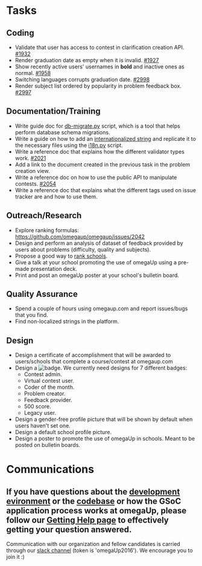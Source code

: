 # Tasks
## Coding
* Validate that user has access to contest in clarification creation API. [#1932](https://github.com/omegaup/omegaup/issues/1932)
* Render graduation date as empty when it is invalid. [#1927](https://github.com/omegaup/omegaup/issues/1927)
* Show recently active users' usernames in **bold** and inactive ones as normal. [#1958](https://github.com/omegaup/omegaup/issues/1958)
* Switching languages corrupts graduation date. [#2998](https://github.com/omegaup/omegaup/issues/2998)
* Render subject list ordered by popularity in problem feedback box. [#2997](https://github.com/omegaup/omegaup/issues/2997)

## Documentation/Training
* Write guide doc for [db-migrate.py](https://github.com/omegaup/omegaup/blob/master/stuff/db-migrate.py) script, which is a tool that helps perform database schema migrations.
* Write a guide on how to add an [internationalized string](https://github.com/omegaup/omegaup/blob/master/frontend/templates/en.lang) and replicate it to the necessary files using the [i18n.py](https://github.com/omegaup/omegaup/blob/master/stuff/i18n.py) script.
* Write a reference doc that explains how the different validator types work. [#2021](https://github.com/omegaup/omegaup/issues/2021)
* Add a link to the document created in the previous task in the problem creation view.
* Write a reference doc on how to use the public API to manipulate contests. [#2054](https://github.com/omegaup/omegaup/issues/2054)
* Write a reference doc that explains what the different tags used on issue tracker are and how to use them.

## Outreach/Research
* Explore ranking formulas: https://github.com/omegaup/omegaup/issues/2042
* Design and perform an analysis of dataset of feedback provided by users about problems (difficulty, quality and subjects).
* Propose a good way to [rank schools](https://omegaup.com/schoolsrank/).
* Give a talk at your school promoting the use of omegaUp using a pre-made presentation deck.
* Print and post an omegaUp poster at your school's bulletin board.

## Quality Assurance
* Spend a couple of hours using omegaup.com and report issues/bugs that you find.
* Find non-localized strings in the platform.

## Design
* Design a certificate of accomplishment that will be awarded to users/schools that complete a course/contest at omegaup.com
* Design a ![badge](https://omegaup.com/badge/list/). We currently need designs for 7 different badges:
  * Contest admin.
  * Virtual contest user.
  * Coder of the month.
  * Problem creator.
  * Feedback provider.
  * 500 score.
  * Legacy user.
* Design a gender-free profile picture that will be shown by default when users haven't set one.
* Design a default school profile picture.
* Design a poster to promote the use of omegaUp in schools. Meant to be posted on bulletin boards.

# Communications
## If you have questions about the [development evironment](https://github.com/omegaup/omegaup/blob/main/frontend/www/docs/How-to-Set-Up-Your-Development-Environment-%28English%29.md) or the [codebase](https://github.com/omegaup/omegaup) or how the GSoC application process works at omegaUp, please follow our [Getting Help page](https://github.com/omegaup/omegaup/blob/main/frontend/www/docs/How-to-Get-Help.md) to effectively getting your question answered.

Communication with our organization and fellow candidates is carried through our [slack channel](https://omegaup-slack.herokuapp.com/) (token is 'omegaUp2016'). We encourage you to join it :)